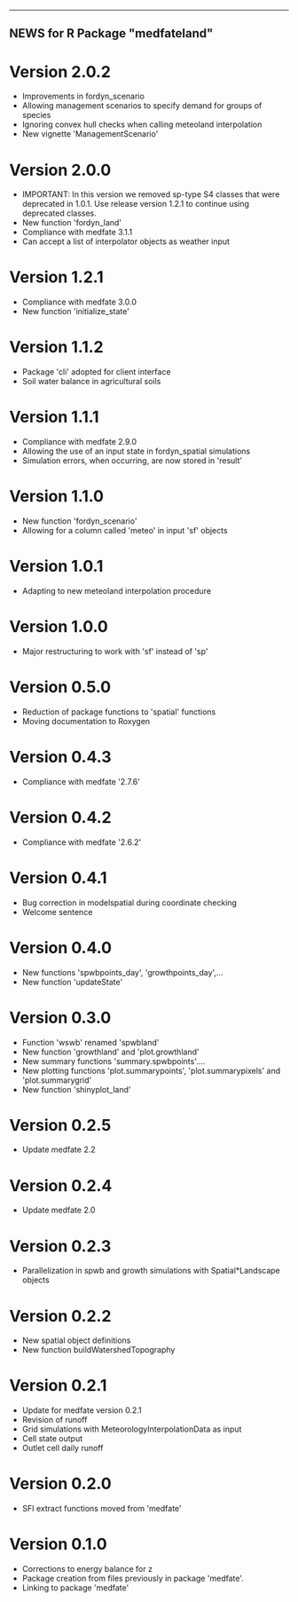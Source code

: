 ----------------------------------
 NEWS for R Package "medfateland"
----------------------------------


# Version 2.0.2
- Improvements in fordyn_scenario
- Allowing management scenarios to specify demand for groups of species
- Ignoring convex hull checks when calling meteoland interpolation
- New vignette 'ManagementScenario'

# Version 2.0.0
- IMPORTANT: In this version we removed sp-type S4 classes that were deprecated in 1.0.1. Use release version 1.2.1 to continue using deprecated classes.
- New function 'fordyn_land'
- Compliance with medfate 3.1.1
- Can accept a list of interpolator objects as weather input

# Version 1.2.1
- Compliance with medfate 3.0.0
- New function 'initialize_state'

# Version 1.1.2
- Package 'cli' adopted for client interface
- Soil water balance in agricultural soils

# Version 1.1.1
- Compliance with medfate 2.9.0
- Allowing the use of an input state in fordyn_spatial simulations
- Simulation errors, when occurring, are now stored in 'result'

# Version 1.1.0
- New function 'fordyn_scenario'
- Allowing for a column called 'meteo' in input 'sf' objects

# Version 1.0.1
- Adapting to new meteoland interpolation procedure

# Version 1.0.0
- Major restructuring to work with 'sf' instead of 'sp'

# Version 0.5.0
- Reduction of package functions to 'spatial' functions
- Moving documentation to Roxygen

# Version 0.4.3
- Compliance with medfate '2.7.6'

# Version 0.4.2
- Compliance with medfate '2.6.2'

# Version 0.4.1
- Bug correction in modelspatial during coordinate checking
- Welcome sentence

# Version 0.4.0
- New functions 'spwbpoints_day', 'growthpoints_day',...
- New function 'updateState'

# Version 0.3.0
- Function 'wswb' renamed 'spwbland'
- New function 'growthland' and 'plot.growthland'
- New summary functions 'summary.spwbpoints'....
- New plotting functions 'plot.summarypoints', 'plot.summarypixels' and 'plot.summarygrid'
- New function 'shinyplot_land'

# Version 0.2.5
- Update medfate 2.2

# Version 0.2.4
- Update medfate 2.0

# Version 0.2.3
- Parallelization in spwb and growth simulations with Spatial*Landscape objects

# Version 0.2.2
- New spatial object definitions
- New function buildWatershedTopography

# Version 0.2.1
- Update for medfate version 0.2.1
- Revision of runoff
- Grid simulations with MeteorologyInterpolationData as input
- Cell state output
- Outlet cell daily runoff

# Version 0.2.0
- SFI extract functions moved from 'medfate'

# Version 0.1.0
- Corrections to energy balance for z
- Package creation from files previously in package 'medfate'.
- Linking to package 'medfate'

